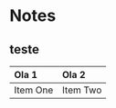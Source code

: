 # Notes

## teste

| Ola 1 | Ola 2     |
| :------------- | :------------- |
| Item One       | Item Two       |
